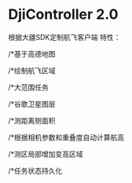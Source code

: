 # DjiController 2.0
根据大疆SDK定制航飞客户端
特性：

/*基于高德地图

/*绘制航飞区域

/*大范围任务

/*谷歌卫星图层

/*测距离侧面积

/*根据相机参数和重叠度自动计算航高

/*测区局部增加变高区域

/*任务状态持久化
